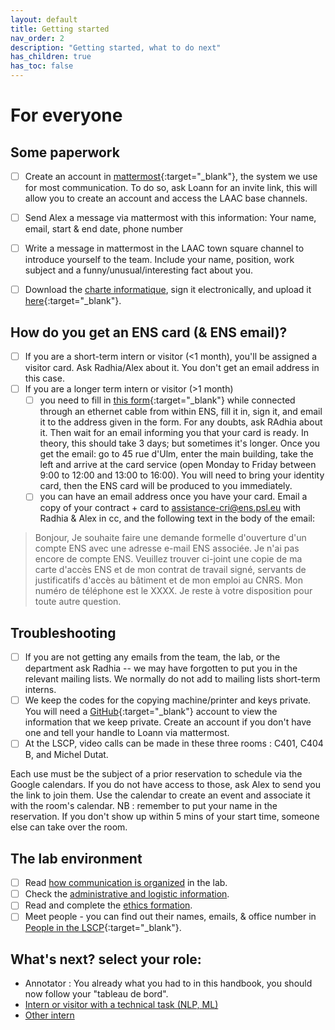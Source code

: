```yaml
---
layout: default
title: Getting started
nav_order: 2
description: "Getting started, what to do next"
has_children: true
has_toc: false
---
```


# For everyone

## Some paperwork

- [ ] Create an account in [mattermost](./communication.md#mattermost){:target="_blank"}, the system we use for most communication. To do so, ask Loann for an invite link, this will allow you to create an account and access the LAAC base channels.
- [ ] Send Alex a message via mattermost with this information: Your name, email, start & end date, phone number
- [ ] Write a message in mattermost in the LAAC town square channel to introduce yourself to the team. Include your name, position, work subject and a funny/unusual/interesting fact about you.
- [ ] Download the [charte informatique](https://www.ssi.ens.fr/charte/charte.pdf), sign it electronically, and upload it [here](https://mycore.core-cloud.net/index.php/s/PjpzTjAhnNyOat3){:target="_blank"}.


## How do you get an ENS card (& ENS email)?

- [ ] If you are a short-term intern or visitor (<1 month), you'll be assigned a visitor card. Ask Radhia/Alex about it. You don't get an email address in this case.
- [ ] If you are a longer term intern or visitor (>1 month)
    - [ ] you need to fill in [this form](https://toucan.ens.fr/formulaire/){:target="_blank"} while connected through an ethernet cable from within ENS, fill it in, sign it, and email it to the address given in the form. For any doubts, ask RAdhia about it. Then wait for an email informing you that your card is ready. In theory, this should take 3 days; but sometimes it's longer. Once you get the email: go to 45 rue d'Ulm, enter the main building, take the left and arrive at the card service (open Monday to Friday between 9:00 to 12:00 and 13:00 to 16:00). You will need to bring your identity card, then the ENS card will be produced to you immediately.
    - [ ] you can have an email address once you have your card. Email a copy of your contract + card to assistance-cri@ens.psl.eu with Radhia & Alex in cc, and the following text in the body of the email: 
> Bonjour,
> Je souhaite faire une demande formelle d'ouverture d'un compte ENS avec une adresse e-mail ENS associée. Je n'ai pas encore de compte ENS.
> Veuillez trouver ci-joint une copie de ma carte d'accès ENS et de mon contrat de travail signé, servants de justificatifs d'accès au bâtiment et de mon emploi au CNRS. Mon numéro de téléphone est le XXXX.
> Je reste à votre disposition pour toute autre question.

## Troubleshooting

- [ ] If you are not getting any emails from the team, the lab, or the department ask Radhia -- we may have forgotten to put you in the relevant mailing lists. We normally do not add to mailing lists short-term interns. 
- [ ] We keep the codes for the copying machine/printer and keys private. You will need a [GitHub](https://github.com){:target="_blank"} account to view the information that we keep private. Create an account if you don't have one and tell your handle to Loann via mattermost.
- [ ] At the LSCP, video calls can be made in these three rooms : C401, C404 B, and Michel Dutat.

Each use must be the subject of a prior reservation to schedule via the Google calendars. If you do not have access to those, ask Alex to send you the link to join them.
Use the calendar to create an event and associate it with the room's calendar.
NB : remember to put your name in the reservation. If you don't show up within 5 mins of your start time, someone else can take over the room.


## The lab environment

- [ ] Read [how communication is organized](./communication) in the lab.
- [ ] Check the [administrative and logistic information](./logistics).
- [ ] Read and complete the [ethics formation](./ethics).
- [ ] Meet people - you can find out their names, emails, & office number in 
[People in the LSCP](https://docs.google.com/spreadsheets/d/1-e8knsDx-rcT-nSBc66jt5cV6788EMgOjDpw8wzcfe4/edit#gid=0){:target="_blank"}.

## What's next? select your role:

- Annotator : You already what you had to in this handbook, you should now follow your "tableau de bord".
- [Intern or visitor with a technical task (NLP, ML)](./getting-started/interns-tech)
- [Other intern](./getting-started/interns-other)

<!--- Scripts that are required for this specific page. It won't be displayed. Keep that section after all markdown.
-->
<script>
/*Enables the checkboxes*/
var inp = document.getElementsByTagName("input");
for (var i = 0; i < inp.length; i++) {
    if ( inp[i].type == "checkbox" ) {
        inp[i].disabled=false;
    }
}
</script>

